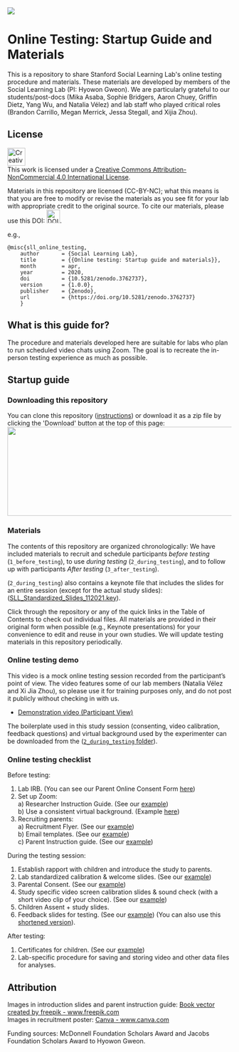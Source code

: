 <img src='misc_files/Readme_banner.png'>

# Online Testing: Startup Guide and Materials

This is a repository to share Stanford Social Learning Lab's online testing procedure and materials. These materials are developed by members of the Social Learning Lab (PI: Hyowon Gweon). We are particularly grateful to our students/post-docs (Mika Asaba, Sophie Bridgers, Aaron Chuey, Griffin Dietz, Yang Wu, and Natalia Vélez) and lab staff who played critical roles (Brandon Carrillo, Megan Merrick, Jessa Stegall, and Xijia Zhou). 


## License
<a rel="license" href="http://creativecommons.org/licenses/by-nc/4.0/"><img alt="Creative Commons License" style="border-width:0" src="https://i.creativecommons.org/l/by-nc/4.0/88x31.png"  height ='40'></a><br />This work is licensed under a <a rel="license" href="http://creativecommons.org/licenses/by-nc/4.0/">Creative Commons Attribution-NonCommercial 4.0 International License</a>. 

Materials in this repository are licensed (CC-BY-NC); what this means is that you are free to modify or revise the materials as you see fit for your lab with appropriate credit to the original source. To cite our materials, please use this 
DOI: <a href="https://zenodo.org/badge/latestdoi/254751115"><img src="https://zenodo.org/badge/254751115.svg" alt="DOI" height ='30'></a>. 

e.g.,

```
@misc{sll_online_testing,
    author       = {Social Learning Lab},
    title        = {{Online testing: Startup guide and materials}},
    month        = apr,
    year         = 2020,
    doi          = {10.5281/zenodo.3762737},
    version      = {1.0.0},
    publisher    = {Zenodo},
    url          = {https://doi.org/10.5281/zenodo.3762737}
    }
```


## What is this guide for?

The procedure and materials developed here are suitable for labs who plan to run scheduled video chats using Zoom. The goal is to recreate the in-person testing experience as much as possible.
 
## Startup guide

### Downloading this repository
You can clone this repository ([instructions](https://help.github.com/en/github/creating-cloning-and-archiving-repositories/cloning-a-repository)) or download it as a zip file by clicking the 'Download' button at the top of this page: <br>
<img src='misc_files/github_download_button_new.png' width = '1000' height ='200'>


### Materials

The contents of this repository are organized chronologically: We have included materials to recruit and schedule participants *before testing* (`1_before_testing`), to use *during testing* (`2_during_testing`), and to follow up with participants *After testing* (`3_after_testing`). 

(`2_during_testing`) also contains a keynote file that includes the slides for an entire session (except for the actual study slides):([SLL_Standardized_Slides_112021.key](https://github.com/sociallearninglab/online_testing_materials/blob/master/2_during_testing/SLL_Standardized_Slides_112021.key)).

Click through the repository or any of the quick links in the Table of Contents to check out individual files. All materials are provided in their original form when possible (e.g., Keynote presentations) for your convenience to edit and reuse in your own studies. We will update testing materials in this repository periodically.


### Online testing demo

This video is a mock online testing session recorded from the participant’s point of view. The video features some of our lab members (Natalia Vélez and Xi Jia Zhou), so please use it for training purposes only, and do not post it publicly without checking in with us. <br>
* [Demonstration video (Participant View)](https://nyu.databrary.org/volume/1127/slot/45331/-?asset=235884)

The boilerplate used in this study session (consenting, video calibration, feedback questions) and virtual background used by the experimenter can be downloaded from the ([`2_during_testing` folder](https://github.com/sociallearninglab/online_testing_materials/tree/master/2_during_testing)).



### Online testing checklist

Before testing:

  1. Lab IRB. (You can see our Parent Online Consent Form [here](https://github.com/sociallearninglab/online_testing_materials/blob/master/1_before_testing/SLL_Online_Consent_Form_042020.md)) <br>
  2. Set up Zoom: <br>
    a) Researcher Instruction Guide. (See our [example](https://github.com/sociallearninglab/online_testing_materials/blob/master/1_before_testing/SLL_Researcher_Instruction_Guide_042020.key)) <br>
    b) Use a consistent virtual background. (Example [here](https://github.com/sociallearninglab/online_testing_materials/blob/master/1_before_testing/SLL_Virtual_Background.jpg))
  3. Recruiting parents: <br>
    a) Recruitment Flyer. (See our [example](https://github.com/sociallearninglab/online_testing_materials/blob/master/1_before_testing/SLL_Participation_Recruitment_Flyer_042020.pdf)) <br>
    b) Email templates. (See our [example](https://github.com/sociallearninglab/online_testing_materials/blob/master/1_before_testing/SLL_Email_Templates_To_Parents_112021.md))   
    c) Parent Instruction guide. (See our [example](https://github.com/sociallearninglab/online_testing_materials/blob/master/1_before_testing/SLL_Parent_Instruction_Guide_042020.key)) 

During the testing session:

  1. Establish rapport with children and introduce the study to parents.
  2. Lab standardized calibration & welcome slides. (See our [example](https://github.com/sociallearninglab/online_testing_materials/blob/master/2_during_testing/SLL_Calibration_Slides_Part1_042020.key))
  3. Parental Consent. (See our [example](https://github.com/sociallearninglab/online_testing_materials/blob/master/2_during_testing/SLL_Parental_Consent_Slide_042020.key))
  4. Study specific video screen calibration slides & sound check (with a short video clip of your choice). (See our [example](https://github.com/sociallearninglab/online_testing_materials/blob/master/2_during_testing/SLL_Calibration_Slides_Part2_042020.key))
  5. Children Assent + study slides.
  6. Feedback slides for testing. (See our [example](https://github.com/sociallearninglab/online_testing_materials/blob/master/2_during_testing/SLL_Feedback_Slides_042020.key))
     (You can also use this [shortened version](https://github.com/sociallearninglab/online_testing_materials/blob/master/2_during_testing/SLL_Shortened_Feedback_Slides_042020.key)).

After testing:

  1. Certificates for children. (See our [example](https://github.com/sociallearninglab/online_testing_materials/blob/master/3_after_testing/SLL_Online_Testing_Certificate_042020.pdf))
  2. Lab-specific procedure for saving and storing video and other data files for analyses.

## Attribution
<p>
Images in introduction slides and parent instruction guide: <a href="https://www.freepik.com/free-photos-vectors/book">Book vector created by freepik - www.freepik.com</a> <br>
Images in recruitment poster: <a href="https://www.canva.com"> Canva - www.canva.com</a> <br>
    
Funding sources: McDonnell Foundation Scholars Award and Jacobs Foundation Scholars Award to Hyowon Gweon.
</p>



